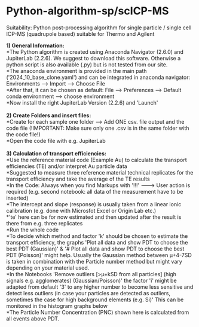 # Python-algorithm-sp/scICP-MS
Suitability: Python post-processing algorithm for single particle / single cell ICP-MS (quadrupole based) suitable for Thermo and Agilent

<b>1)  General Information:</b><br>
*The Python algorithm is created using Anaconda Navigator (2.6.0) and JupiterLab (2.2.6). We suggest to download this software. Otherwise a python script is also available (.py) but is not tested from our site.<br>
*The anaconda environment is provided in the main path ('2024_10_base_clone.yaml') and can be integrated in anaconda navigator: Environments --> Import --> Choose File<br>
*After that, it can be chosen as default: File --> Preferences --> Default conda environment --> choose environment<br>
*Now install the right JupiterLab Version (2.2.6) and 'Launch'<br>
<br>
<b>2) Create Folders and insert files:</b><br>
*Create for each sample one folder --> Add ONE csv. file output and the code file (!IMPORTANT: Make sure only one .csv is in the same folder with the code file!) <br>
*Open the code file with e.g. JupiterLab
<br><br>
<b>3) Calculation of transport efficiencies:</b><br>
*Use the reference material code (Example Au) to calculate the transport efficiencies (TE) and/or interpret Au particle data <br>
*Suggested to measure three reference material technical replicates for the transport efficiency and take the average of the TE results <br>
*In the Code: Always when you find Markups with '!!!' ---> User action is required (e.g. second notebook: all data of the measurement have to be inserted) <br>
*The intercept and slope (response) is usually taken from a linear ionic calibration (e.g. done with Microsfot Excel or Origin Lab etc.) <br>
*'te' here can be for now estimated and then updated after the result is there from e.g. three replicates <br>
*Run the whole code <br>
*To decide which method and factor 'k' should be chosen to estimate the transport efficiency, the graphs 'Plot all data and show PDT to choose the best PDT (Gaussian)' & '# Plot all data and show PDT to choose the best PDT (Poisson)' might help. Usually the Gaussian method between µ+4-7SD is taken in combination with the Particle number method but might vary depending on your material used. <br>
*In the Notebooks 'Remove outliers [>µ+kSD from all particles] (high signals e.g. agglomerates) (Gaussian/Poisson)' the factor 'i' might be adapted from default '3' to any higher number to become less sensitive and detect less outliers (in case your particles are detected as outliers, sometimes the case for high background elements (e.g. Si)' This can be monitored in the histogram graphs below <br>
*The Particle Number Concentration (PNC) shown here is calculated from all events above PDT.


